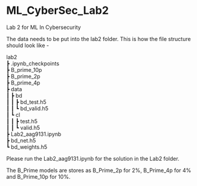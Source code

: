 # ML_CyberSec_Lab2
Lab 2 for ML In Cybersecurity  
  
The data needs to be put into the lab2 folder. This is how the file structure should look like -  
  
  
lab2  
 ┣ .ipynb_checkpoints  
 ┣ B_prime_10p  
 ┣ B_prime_2p  
 ┣ B_prime_4p  
 ┣ data  
 ┃ ┣ bd  
 ┃ ┃ ┣ bd_test.h5  
 ┃ ┃ ┗ bd_valid.h5  
 ┃ ┗ cl  
 ┃ ┃ ┣ test.h5  
 ┃ ┃ ┗ valid.h5  
 ┣ Lab2_aag9131.ipynb  
 ┣ bd_net.h5  
 ┗ bd_weights.h5  

  
Please run the Lab2_aag9131.ipynb for the solution in the Lab2 folder.  
  
The B_Prime models are stores as B_Prime_2p for 2%, B_Prime_4p for 4% and B_Prime_10p for 10%.

